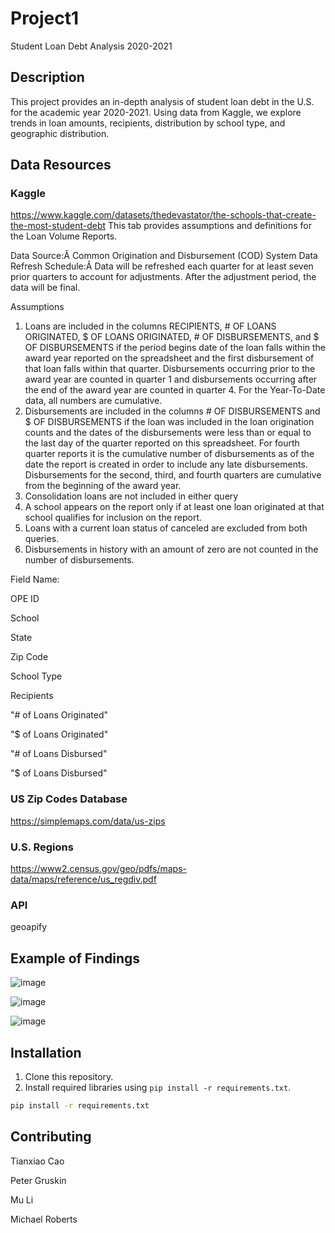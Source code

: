 # Project1
Student Loan Debt Analysis 2020-2021

## Description
This project provides an in-depth analysis of student loan debt in the U.S. for the academic year 2020-2021. Using data from Kaggle, we explore trends in loan amounts, recipients, distribution by school type, and geographic distribution.

## Data Resources
### Kaggle
https://www.kaggle.com/datasets/thedevastator/the-schools-that-create-the-most-student-debt
This tab provides assumptions and definitions for the Loan Volume Reports.

Data Source:Â Common Origination and Disbursement (COD) System
Data Refresh Schedule:Â Data will be refreshed each quarter for at least seven prior quarters to account for adjustments. After the adjustment period, the data will be final.

Assumptions
1. Loans are included in the columns RECIPIENTS, # OF LOANS ORIGINATED, $ OF LOANS ORIGINATED, # OF DISBURSEMENTS, and $ OF DISBURSEMENTS if the period begins date of the loan falls within the award year reported on the spreadsheet and the first disbursement of that loan falls within that quarter. Disbursements occurring prior to the award year are counted in quarter 1 and disbursements occurring after the end of the award year are counted in quarter 4. For the Year-To-Date data, all numbers are cumulative.
2. Disbursements are included in the columns # OF DISBURSEMENTS and $ OF DISBURSEMENTS if the loan was included in the loan origination counts and the dates of the disbursements were less than or equal to the last day of the quarter reported on this spreadsheet. For fourth quarter reports it is the cumulative number of disbursements as of the date the report is created in order to include any late disbursements. Disbursements for the second, third, and fourth quarters are cumulative from the beginning of the award year.
3. Consolidation loans are not included in either query
4. A school appears on the report only if at least one loan originated at that school qualifies for inclusion on the report.
5. Loans with a current loan status of canceled are excluded from both queries.
6. Disbursements in history with an amount of zero are not counted in the number of disbursements.

Field Name:

OPE ID

School

State

Zip Code

School Type

Recipients

"# of Loans Originated"

"$ of Loans Originated"

"# of Loans Disbursed"

"$ of Loans Disbursed"

### US Zip Codes Database
https://simplemaps.com/data/us-zips

### U.S. Regions

https://www2.census.gov/geo/pdfs/maps-data/maps/reference/us_regdiv.pdf

### API
geoapify



## Example of Findings

![image](https://github.com/wemlaztdj/Project1/assets/19890554/146e98cc-bb7b-4809-911f-ae1d9ba7eb53)


![image](https://github.com/wemlaztdj/Project1/assets/19890554/f2f1c2f3-a7da-4b98-800a-68864f3cf457)


![image](https://github.com/wemlaztdj/Project1/assets/19890554/236ea933-e22d-4623-948d-dd00b8ad54e4)




## Installation

1. Clone this repository.
2. Install required libraries using `pip install -r requirements.txt`.
```bash
pip install -r requirements.txt
```
## Contributing

Tianxiao Cao

Peter Gruskin

Mu Li

Michael Roberts


